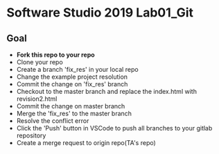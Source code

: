 # Software Studio 2019 Lab01_Git
## Goal
* **Fork this repo to your repo**
* Clone your repo
* Create a branch 'fix_res' in your local repo
* Change the example project resolution
* Commit the change on 'fix_res' branch
* Checkout to the master branch and replace the index.html with revision2.html
* Commit the change on master branch
* Merge the 'fix_res' to the master branch
* Resolve the conflict error
* Click the 'Push' button in VSCode to push all branches to your gitlab repository
* Create a merge request to origin repo(TA's repo)
